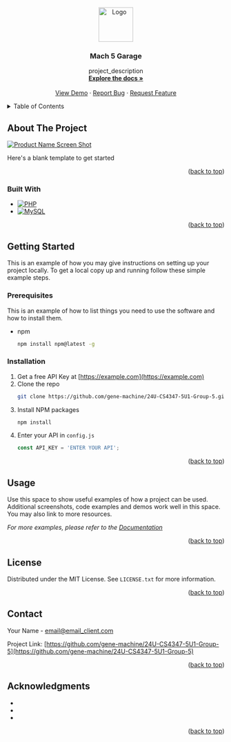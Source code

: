 <!-- Improved compatibility of back to top link: See: https://github.com/othneildrew/Best-README-Template/pull/73 -->
<a id="readme-top"></a>
<!--
*** Thanks for checking out the Best-README-Template. If you have a suggestion
*** that would make this better, please fork the repo and create a pull request
*** or simply open an issue with the tag "enhancement".
*** Don't forget to give the project a star!
*** Thanks again! Now go create something AMAZING! :D
-->

<!-- PROJECT LOGO -->
<br />
<div align="center">
  <a href="https://github.com/gene-machine/24U-CS4347-5U1-Group-5">
    <img src="images/logo.png" alt="Logo" width="80" height="80">
  </a>

<h3 align="center">Mach 5 Garage</h3>

  <p align="center">
    project_description
    <br />
    <a href="https://github.com/gene-machine/24U-CS4347-5U1-Group-5"><strong>Explore the docs »</strong></a>
    <br />
    <br />
    <a href="https://github.com/gene-machine/24U-CS4347-5U1-Group-5">View Demo</a>
    ·
    <a href="https://github.com/gene-machine/24U-CS4347-5U1-Group-5/issues/new?labels=bug&template=bug-report---.md">Report Bug</a>
    ·
    <a href="https://github.com/gene-machine/24U-CS4347-5U1-Group-5/issues/new?labels=enhancement&template=feature-request---.md">Request Feature</a>
  </p>
</div>



<!-- TABLE OF CONTENTS -->
<details>
  <summary>Table of Contents</summary>
  <ol>
    <li>
      <a href="#about-the-project">About The Project</a>
      <ul>
        <li><a href="#built-with">Built With</a></li>
      </ul>
    </li>
    <li>
      <a href="#getting-started">Getting Started</a>
      <ul>
        <li><a href="#prerequisites">Prerequisites</a></li>
        <li><a href="#installation">Installation</a></li>
      </ul>
    </li>
    <li><a href="#license">License</a></li>
    <li><a href="#contact">Contact</a></li>
    <li><a href="#acknowledgments">Acknowledgments</a></li>
  </ol>
</details>



<!-- ABOUT THE PROJECT -->
## About The Project

[![Product Name Screen Shot][product-screenshot]](https://example.com)

Here's a blank template to get started

<p align="right">(<a href="#readme-top">back to top</a>)</p>



### Built With

* [![PHP][PHP.com]][PHP-url]
* [![MySQL][MySQL.com]][MySQL-url]

<p align="right">(<a href="#readme-top">back to top</a>)</p>



<!-- GETTING STARTED -->
## Getting Started

This is an example of how you may give instructions on setting up your project locally.
To get a local copy up and running follow these simple example steps.

### Prerequisites

This is an example of how to list things you need to use the software and how to install them.
* npm
  ```sh
  npm install npm@latest -g
  ```

### Installation

1. Get a free API Key at [https://example.com](https://example.com)
2. Clone the repo
   ```sh
   git clone https://github.com/gene-machine/24U-CS4347-5U1-Group-5.git
   ```
3. Install NPM packages
   ```sh
   npm install
   ```
4. Enter your API in `config.js`
   ```js
   const API_KEY = 'ENTER YOUR API';
   ```

<p align="right">(<a href="#readme-top">back to top</a>)</p>



<!-- USAGE EXAMPLES -->
## Usage

Use this space to show useful examples of how a project can be used. Additional screenshots, code examples and demos work well in this space. You may also link to more resources.

_For more examples, please refer to the [Documentation](https://example.com)_

<p align="right">(<a href="#readme-top">back to top</a>)</p>



<!-- LICENSE -->
## License

Distributed under the MIT License. See `LICENSE.txt` for more information.

<p align="right">(<a href="#readme-top">back to top</a>)</p>



<!-- CONTACT -->
## Contact

Your Name - email@email_client.com

Project Link: [https://github.com/gene-machine/24U-CS4347-5U1-Group-5](https://github.com/gene-machine/24U-CS4347-5U1-Group-5)

<p align="right">(<a href="#readme-top">back to top</a>)</p>



<!-- ACKNOWLEDGMENTS -->
## Acknowledgments

* []()
* []()
* []()

<p align="right">(<a href="#readme-top">back to top</a>)</p>



<!-- MARKDOWN LINKS & IMAGES -->
<!-- https://www.markdownguide.org/basic-syntax/#reference-style-links -->
[contributors-shield]: https://img.shields.io/github/contributors/gene-machine/24U-CS4347-5U1-Group-5.svg?style=for-the-badge
[contributors-url]: https://github.com/gene-machine/24U-CS4347-5U1-Group-5/graphs/contributors
[forks-shield]: https://img.shields.io/github/forks/gene-machine/24U-CS4347-5U1-Group-5.svg?style=for-the-badge
[forks-url]: https://github.com/gene-machine/24U-CS4347-5U1-Group-5/network/members
[stars-shield]: https://img.shields.io/github/stars/gene-machine/24U-CS4347-5U1-Group-5.svg?style=for-the-badge
[stars-url]: https://github.com/gene-machine/24U-CS4347-5U1-Group-5/stargazers
[issues-shield]: https://img.shields.io/github/issues/gene-machine/24U-CS4347-5U1-Group-5.svg?style=for-the-badge
[issues-url]: https://github.com/gene-machine/24U-CS4347-5U1-Group-5/issues
[license-shield]: https://img.shields.io/github/license/gene-machine/24U-CS4347-5U1-Group-5.svg?style=for-the-badge
[license-url]: https://github.com/gene-machine/24U-CS4347-5U1-Group-5/blob/master/LICENSE.txt
[linkedin-shield]: https://img.shields.io/badge/-LinkedIn-black.svg?style=for-the-badge&logo=linkedin&colorB=555
[linkedin-url]: https://linkedin.com/in/linkedin_username
[product-screenshot]: images/screenshot.png
[Next.js]: https://img.shields.io/badge/next.js-000000?style=for-the-badge&logo=nextdotjs&logoColor=white
[Next-url]: https://nextjs.org/
[React.js]: https://img.shields.io/badge/React-20232A?style=for-the-badge&logo=react&logoColor=61DAFB
[React-url]: https://reactjs.org/
[Vue.js]: https://img.shields.io/badge/Vue.js-35495E?style=for-the-badge&logo=vuedotjs&logoColor=4FC08D
[Vue-url]: https://vuejs.org/
[Angular.io]: https://img.shields.io/badge/Angular-DD0031?style=for-the-badge&logo=angular&logoColor=white
[Angular-url]: https://angular.io/
[Svelte.dev]: https://img.shields.io/badge/Svelte-4A4A55?style=for-the-badge&logo=svelte&logoColor=FF3E00
[Svelte-url]: https://svelte.dev/
[Laravel.com]: https://img.shields.io/badge/Laravel-FF2D20?style=for-the-badge&logo=laravel&logoColor=white
[Laravel-url]: https://laravel.com
[Bootstrap.com]: https://img.shields.io/badge/Bootstrap-563D7C?style=for-the-badge&logo=bootstrap&logoColor=white
[Bootstrap-url]: https://getbootstrap.com
[JQuery.com]: https://img.shields.io/badge/jQuery-0769AD?style=for-the-badge&logo=jquery&logoColor=white
[JQuery-url]: https://jquery.com
[MySQL.com]: https://img.shields.io/badge/mysql-4479A1.svg?style=for-the-badge&logo=mysql&logoColor=white
[MySQL-url]: https://www.mysql.com/
[PHP-url]: https://www.php.net/
[PHP.com]: https://img.shields.io/badge/php-%23777BB4.svg?style=for-the-badge&logo=php&logoColor=white


